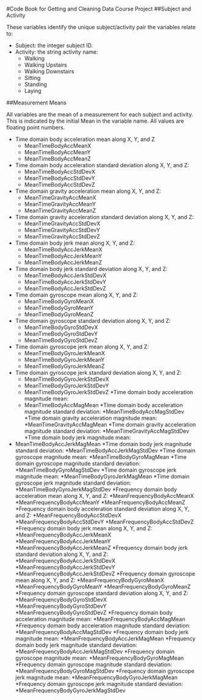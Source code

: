 #Code Book for Getting and Cleaning Data Course Project
##Subject and Activity

These variables identify the unique subject/activity pair the variables relate to:

* Subject: the integer subject ID.
* Activity: the string activity name:
    * Walking
    * Walking Upstairs
    * Walking Downstairs
    * Sitting
    * Standing
    * Laying


##Measurement Means

All variables are the mean of a measurement for each subject and activity. This is indicated by the initial Mean in the variable name. All values are floating point numbers.

*  Time domain body acceleration mean along X, Y, and Z
    * MeanTimeBodyAccMeanX 
    * MeanTimeBodyAccMeanY 
    * MeanTimeBodyAccMeanZ
* Time domain body acceleration standard deviation along X, Y, and Z:
   *  MeanTimeBodyAccStdDevX
   *  MeanTimeBodyAccStdDevY
   *  MeanTimeBodyAccStdDevZ
* Time domain gravity acceleration mean along X, Y, and Z:
   *  MeanTimeGravityAccMeanX
   *  MeanTimeGravityAccMeanY
   *  MeanTimeGravityAccMeanZ
* Time domain gravity acceleration standard deviation along X, Y, and Z:
   * MeanTimeGravityAccStdDevX
   * MeanTimeGravityAccStdDevY
   *  MeanTimeGravityAccStdDevZ
* Time domain body jerk mean along X, Y, and Z:
   * MeanTimeBodyAccJerkMeanX
   * MeanTimeBodyAccJerkMeanY
   *  MeanTimeBodyAccJerkMeanZ
* Time domain body jerk standard deviation along X, Y, and Z:
   * MeanTimeBodyAccJerkStdDevX
   * MeanTimeBodyAccJerkStdDevY
   * MeanTimeBodyAccJerkStdDevZ
* Time domain gyroscope mean along X, Y, and Z:
   * MeanTimeBodyGyroMeanX
   *  MeanTimeBodyGyroMeanY
   *  MeanTimeBodyGyroMeanZ
*  Time domain gyroscope standard deviation along X, Y, and Z:
   * MeanTimeBodyGyroStdDevX
   * MeanTimeBodyGyroStdDevY
   * MeanTimeBodyGyroStdDevZ
* Time domain gyroscope jerk mean along X, Y, and Z:
   * MeanTimeBodyGyroJerkMeanX
   * MeanTimeBodyGyroJerkMeanY
   * MeanTimeBodyGyroJerkMeanZ
*  Time domain gyroscope jerk standard deviation along X, Y, and Z:
   *  MeanTimeBodyGyroJerkStdDevX
   *  MeanTimeBodyGyroJerkStdDevY
   * MeanTimeBodyGyroJerkStdDevZ
*Time domain body acceleration magnitude mean:
   * MeanTimeBodyAccMagMean
*Time domain body acceleration magnitude standard deviation:
   *MeanTimeBodyAccMagStdDev
*Time domain gravity acceleration magnitude mean:
   *MeanTimeGravityAccMagMean
*Time domain gravity acceleration magnitude standard deviation:
   *MeanTimeGravityAccMagStdDev
*Time domain body jerk magnitude mean:
  * MeanTimeBodyAccJerkMagMean
*Time domain body jerk magnitude standard deviation:
   *MeanTimeBodyAccJerkMagStdDev
*Time domain gyroscope magnitude mean:
   *MeanTimeBodyGyroMagMean
*Time domain gyroscope magnitude standard deviation:
   *MeanTimeBodyGyroMagStdDev
*Time domain gyroscope jerk magnitude mean:
   *MeanTimeBodyGyroJerkMagMean
*Time domain gyroscope jerk magnitude standard deviation:
   *MeanTimeBodyGyroJerkMagStdDev
*Frequency domain body acceleration mean along X, Y, and Z:
   *MeanFrequencyBodyAccMeanX
   *MeanFrequencyBodyAccMeanY
   *MeanFrequencyBodyAccMeanZ
*Frequency domain body acceleration standard deviation along X, Y, and Z:
   *MeanFrequencyBodyAccStdDevX
   *MeanFrequencyBodyAccStdDevY
   *MeanFrequencyBodyAccStdDevZ
*Frequency domain body jerk mean along X, Y, and Z:
   *MeanFrequencyBodyAccJerkMeanX
   *MeanFrequencyBodyAccJerkMeanY
   *MeanFrequencyBodyAccJerkMeanZ
*Frequency domain body jerk standard deviation along X, Y, and Z:
   *MeanFrequencyBodyAccJerkStdDevX
   *MeanFrequencyBodyAccJerkStdDevY
   *MeanFrequencyBodyAccJerkStdDevZ
*Frequency domain gyroscope mean along X, Y, and Z:
   *MeanFrequencyBodyGyroMeanX
   *MeanFrequencyBodyGyroMeanY
   *MeanFrequencyBodyGyroMeanZ
*Frequency domain gyroscope standard deviation along X, Y, and Z:
   *MeanFrequencyBodyGyroStdDevX
   *MeanFrequencyBodyGyroStdDevY
   *MeanFrequencyBodyGyroStdDevZ
*Frequency domain body acceleration magnitude mean:
   *MeanFrequencyBodyAccMagMean
*Frequency domain body acceleration magnitude standard deviation:
   *MeanFrequencyBodyAccMagStdDev
*Frequency domain body jerk magnitude mean:
   *MeanFrequencyBodyAccJerkMagMean
*Frequency domain body jerk magnitude standard deviation:
   *MeanFrequencyBodyAccJerkMagStdDev
*Frequency domain gyroscope magnitude mean:
   *MeanFrequencyBodyGyroMagMean
*Frequency domain gyroscope magnitude standard deviation:
   *MeanFrequencyBodyGyroMagStdDev
*Frequency domain gyroscope jerk magnitude mean:
   *MeanFrequencyBodyGyroJerkMagMean
*Frequency domain gyroscope jerk magnitude standard deviation:
   *MeanFrequencyBodyGyroJerkMagStdDev
